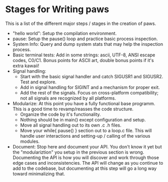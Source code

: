 # Stages for Writing paws

This is a list of the different major steps / stages in the creation of paws.

- "hello world": Setup the compilation environment.
- pause: Setup the pause() loop and practice basic process inspection.
- System Info: Query and dump system stats that may help the inspection process.
- Basic terminal tests: Add in some strings: ascii, UTF-8, ANSI escape codes, C0/C1.  Bonus points for ASCII art, double bonus points if it's extra kawaii!
- Signal handling:
  - Start with the basic signal handler and catch SIGUSR1 and SIGUSR2. Test and explore.
  - Add in signal handling for SIGINT and a mechanism for proper exit.
  - Add the rest of the signals. Focus on cross-platform compatibility; not all signals are recognized by all platforms.
- Modularize: At this point you have a fully functional base programm. This is a good time to revamp/reasses the code structure.
  - Organize the code by it's functionality.
  - Nothing should be in main() except configuration and setup.
  - Move all signal handling out to its own .c .h files.
  - Move your while{ pause() } section out to a loop.c file. This will handle user interactions and setting-up / calling of the various modules.
- Document: Stop here and document your API. You don't know it yet but the "modulariztion" you setup in the previous section is wrong. Documenting the API is how you will discover and work through those edge cases and inconsistencies. The API will change as you continue to add to the codebase, but documenting at this step will go a long way toward minimalizing that. 
 
